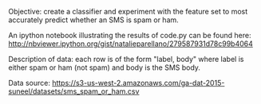 Objective: create a classifier and experiment with the feature set to most accurately predict whether an SMS is spam or ham.

An ipython notebook illustrating the results of code.py can be found here:
http://nbviewer.ipython.org/gist/natalieparellano/279587931d78c99b4064

Description of data: each row is of the form "label, body" where label is either spam or ham (not spam) and body is the SMS body.

Data source: https://s3-us-west-2.amazonaws.com/ga-dat-2015-suneel/datasets/sms_spam_or_ham.csv

